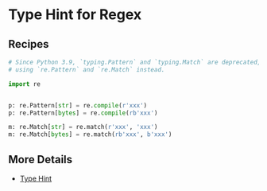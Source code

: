# Type Hint for Regex

## Recipes

```python
# Since Python 3.9, `typing.Pattern` and `typing.Match` are deprecated,
# using `re.Pattern` and `re.Match` instead.

import re


p: re.Pattern[str] = re.compile(r'xxx')
p: re.Pattern[bytes] = re.compile(rb'xxx')

m: re.Match[str] = re.match(r'xxx', 'xxx')
m: re.Match[bytes] = re.match(rb'xxx', b'xxx')
```

## More Details

- [Type Hint](type_hint)
